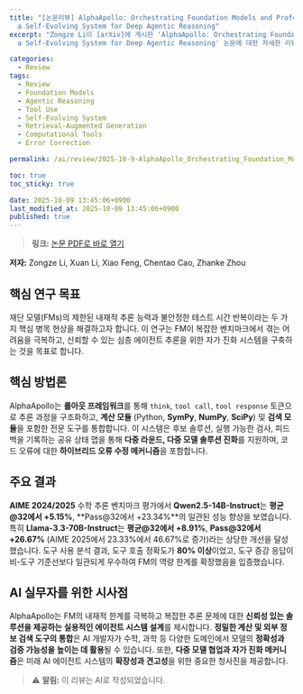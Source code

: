 ```yaml
---
title: "[논문리뷰] AlphaApollo: Orchestrating Foundation Models and Professional Tools into
  a Self-Evolving System for Deep Agentic Reasoning"
excerpt: "Zongze Li이 [arXiv]에 게시한 'AlphaApollo: Orchestrating Foundation Models and Professional Tools into
  a Self-Evolving System for Deep Agentic Reasoning' 논문에 대한 자세한 리뷰입니다."

categories:
  - Review
tags:
  - Review
  - Foundation Models
  - Agentic Reasoning
  - Tool Use
  - Self-Evolving System
  - Retrieval-Augmented Generation
  - Computational Tools
  - Error Correction

permalink: /ai/review/2025-10-9-AlphaApollo_Orchestrating_Foundation_Models_and_Professional_Tools_into_a_Self-Evolving_System_for_Deep_Agentic_Reasoning/

toc: true
toc_sticky: true

date: 2025-10-09 13:45:06+0900
last_modified_at: 2025-10-09 13:45:06+0900
published: true
---
```

> **링크:** [논문 PDF로 바로 열기](https://arxiv.org/abs/2510.06261)

**저자:** Zongze Li, Xuan Li, Xiao Feng, Chentao Cao, Zhanke Zhou



## 핵심 연구 목표
재단 모델(FMs)의 제한된 내재적 추론 능력과 불안정한 테스트 시간 반복이라는 두 가지 핵심 병목 현상을 해결하고자 합니다. 이 연구는 FM이 복잡한 벤치마크에서 겪는 어려움을 극복하고, 신뢰할 수 있는 심층 에이전트 추론을 위한 자가 진화 시스템을 구축하는 것을 목표로 합니다.

## 핵심 방법론
AlphaApollo는 **롤아웃 프레임워크**를 통해 `think`, `tool call`, `tool response` 토큰으로 추론 과정을 구조화하고, **계산 모듈** (Python, **SymPy**, **NumPy**, **SciPy**) 및 **검색 모듈**을 포함한 전문 도구를 통합합니다. 이 시스템은 후보 솔루션, 실행 가능한 검사, 피드백을 기록하는 공유 상태 맵을 통해 **다중 라운드, 다중 모델 솔루션 진화**를 지원하며, 코드 오류에 대한 **하이브리드 오류 수정 메커니즘**을 포함합니다.

## 주요 결과
**AIME 2024/2025** 수학 추론 벤치마크 평가에서 **Qwen2.5-14B-Instruct**는 **평균@32에서 +5.15%**, **Pass@32에서 +23.34%**의 일관된 성능 향상을 보였습니다. 특히 **Llama-3.3-70B-Instruct**는 **평균@32에서 +8.91%**, **Pass@32에서 +26.67%** (AIME 2025에서 23.33%에서 46.67%로 증가)라는 상당한 개선을 달성했습니다. 도구 사용 분석 결과, 도구 호출 정확도가 **80% 이상**이었고, 도구 증강 응답이 비-도구 기준선보다 일관되게 우수하여 FM의 역량 한계를 확장했음을 입증했습니다.

## AI 실무자를 위한 시사점
AlphaApollo는 FM의 내재적 한계를 극복하고 복잡한 추론 문제에 대한 **신뢰성 있는 솔루션을 제공하는 실용적인 에이전트 시스템 설계**를 제시합니다. **정밀한 계산 및 외부 정보 검색 도구의 통합**은 AI 개발자가 수학, 과학 등 다양한 도메인에서 모델의 **정확성과 검증 가능성을 높이는 데 활용**될 수 있습니다. 또한, **다중 모델 협업과 자가 진화 메커니즘**은 미래 AI 에이전트 시스템의 **확장성과 견고성**을 위한 중요한 청사진을 제공합니다.

> ⚠️ **알림:** 이 리뷰는 AI로 작성되었습니다.